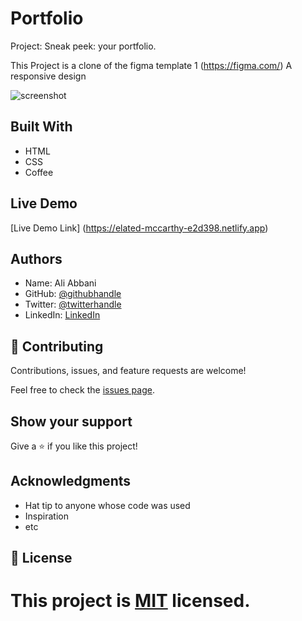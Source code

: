# Portfolio
Project: Sneak peek: your portfolio.
 
This Project is a clone of the figma template 1 (https://figma.com/)
A responsive design
 
![screenshot](https://user-images.githubusercontent.com/60292761/124898984-59630380-dfe8-11eb-83e9-7fdc3b138d38.PNG)
 
 
## Built With
- HTML
- CSS
- Coffee
 
## Live Demo
[Live Demo Link] (https://elated-mccarthy-e2d398.netlify.app)
 

## Authors

- Name: Ali Abbani
- GitHub: [@githubhandle](https://github.com/aliabbani)
- Twitter: [@twitterhandle](https://twitter.com/aliabbani)
- LinkedIn: [LinkedIn](https://www.linkedin.com/in/ali-abbani-8b6246150/)
 
            
## 🤝 Contributing
 
Contributions, issues, and feature requests are welcome!
 
Feel free to check the [issues page](issues/).
 
## Show your support
 
Give a ⭐️ if you like this project!
 
## Acknowledgments
 
- Hat tip to anyone whose code was used
- Inspiration
- etc
 
## 📝 License
 
This project is [MIT](lic.url) licensed.
=======
 
